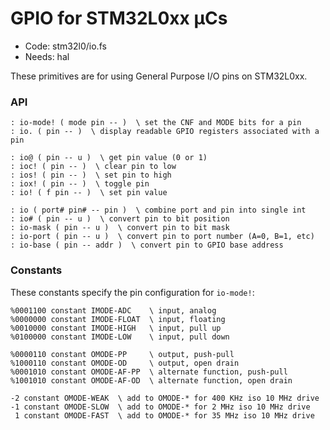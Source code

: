 # GPIO for STM32L0xx µCs

[code]: stm32l0/io.fs (hal)
* Code: stm32l0/io.fs
* Needs: hal

These primitives are for using General Purpose I/O pins on STM32L0xx.

### API

[defs]: <> (io-mode! io.)
```
: io-mode! ( mode pin -- )  \ set the CNF and MODE bits for a pin
: io. ( pin -- )  \ display readable GPIO registers associated with a pin
```

[defs]: <> (io@ ioc! ios! iox! io!)
```
: io@ ( pin -- u )  \ get pin value (0 or 1)
: ioc! ( pin -- )  \ clear pin to low
: ios! ( pin -- )  \ set pin to high
: iox! ( pin -- )  \ toggle pin
: io! ( f pin -- )  \ set pin value
```

[defs]: <> (io io# io-mask io-port io-base)
```
: io ( port# pin# -- pin )  \ combine port and pin into single int
: io# ( pin -- u )  \ convert pin to bit position
: io-mask ( pin -- u )  \ convert pin to bit mask
: io-port ( pin -- u )  \ convert pin to port number (A=0, B=1, etc)
: io-base ( pin -- addr )  \ convert pin to GPIO base address
```

### Constants

These constants specify the pin configuration for `io-mode!`:

[defs]: <> (IMODE-ADC IMODE-FLOAT IMODE-HIGH IMODE-LOW)
```
%0001100 constant IMODE-ADC    \ input, analog
%0000000 constant IMODE-FLOAT  \ input, floating
%0010000 constant IMODE-HIGH   \ input, pull up
%0100000 constant IMODE-LOW    \ input, pull down
```

[defs]: <> (OMODE-PP OMODE-OD OMODE-AF-PP OMODE-AF-OD)
```
%0000110 constant OMODE-PP     \ output, push-pull
%1000110 constant OMODE-OD     \ output, open drain
%0001010 constant OMODE-AF-PP  \ alternate function, push-pull
%1001010 constant OMODE-AF-OD  \ alternate function, open drain
```

[defs]: <> (OMODE-WEAK OMODE-SLOW OMODE-FAST)
```
-2 constant OMODE-WEAK  \ add to OMODE-* for 400 KHz iso 10 MHz drive
-1 constant OMODE-SLOW  \ add to OMODE-* for 2 MHz iso 10 MHz drive
 1 constant OMODE-FAST  \ add to OMODE-* for 35 MHz iso 10 MHz drive
```
